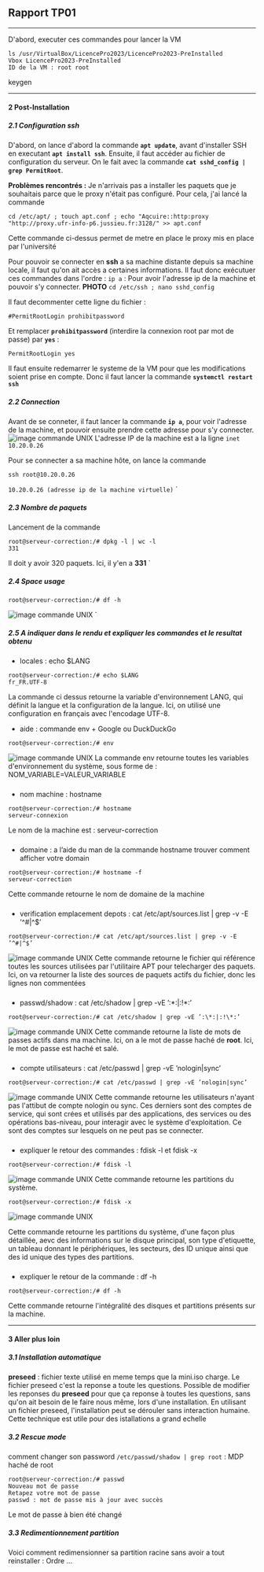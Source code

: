 ## Rapport TP01

___
D'abord, executer ces commandes pour lancer la VM
```shell
ls /usr/VirtualBox/LicencePro2023/LicencePro2023-PreInstalled
Vbox LicencePro2023-PreInstalled
ID de la VM : root root
```
keygen

---
#### 2 Post-Installation
##### 2.1 Configuration ssh

D'abord, on lance d'abord la commande **`apt update`**, avant d'installer SSH en executant **`apt install ssh`**. Ensuite, il faut accéder au fichier de configuration du serveur. On le fait avec la commande **`cat sshd_config | grep PermitRoot`**. 

**Problèmes rencontrés :** 
Je n'arrivais pas a installer les paquets que je souhaitais parce que le proxy n'était pas configuré. Pour cela, j'ai lancé la commande 
```shell
cd /etc/apt/ ; touch apt.conf ; echo "Aqcuire::http:proxy "http://proxy.ufr-info-p6.jussieu.fr:3128/" >> apt.conf
```  
Cette commande ci-dessus permet de metre en place le proxy mis en place par l'université

Pour pouvoir se connecter en **ssh** a sa machine distante depuis sa machine locale, il faut qu'on ait accès a certaines informations. Il faut donc exécutuer ces commandes dans l'ordre : `ip a` : Pour avoir l'adresse ip de la machine et pouvoir s'y connecter. 
**PHOTO**
`cd /etc/ssh ; nano sshd_config`

Il faut decommenter cette ligne du fichier : 
``` shell
#PermitRootLogin prohibitpassword 
```
Et remplacer **`prohibitpassword`** (interdire la connexion root par mot de passe) par **`yes`** : 
``` shell
PermitRootLogin yes 
```
Il faut ensuite redemarrer le systeme de la VM pour que les modifications soient prise en compte. Donc il faut lancer la commande **`systemctl restart ssh`**

##### 2.2 Connection
Avant de se conneter, il faut lancer la commande **`ip a`**, pour voir l'adresse de la machine, et pouvoir ensuite prendre cette adresse pour s'y connecter.
![image commande UNIX](https://iassadki.github.io/rapport/images/ipa.jpg)
L'adresse IP de la machine est a la ligne `inet 10.20.0.26`

Pour se connecter a sa machine hôte, on lance la commande 
```shell
ssh root@10.20.0.26 
```
`10.20.0.26 (adresse ip de la machine virtuelle)`
`

##### 2.3 Nombre de paquets
Lancement de la commande 
```shell
root@serveur-correction:/# dpkg -l | wc -l
331
```
Il doit y avoir 320 paquets. Ici, il y'en a **331**
`

##### 2.4 Space usage
```shell
root@serveur-correction:/# df -h
```
![image commande UNIX](https://iassadki.github.io/rapport/images/df-h.jpg)
`

##### 2.5 A indiquer dans le rendu et expliquer les commandes et le resultat obtenu

- locales : echo $LANG 
``` shell 
root@serveur-correction:/# echo $LANG
fr_FR.UTF-8
```
La commande ci dessus retourne la variable d'environnement LANG, qui définit la langue et la configuration de la langue. Ici, on utilisé une configuration en français avec l'encodage UTF-8.
- aide : commande env + Google ou DuckDuckGo
``` shell 
root@serveur-correction:/# env 
```
![image commande UNIX](https://iassadki.github.io/rapport/images/env.jpg)
La commande env retourne toutes les variables d'environnement du système, sous forme de  :
NOM_VARIABLE=VALEUR_VARIABLE

###
- nom machine : hostname
``` shell 
root@serveur-correction:/# hostname
serveur-connexion
```
Le nom de la machine est : serveur-correction

###
- domaine : a l’aide du man de la commande hostname trouver comment afficher votre domain
``` shell 
root@serveur-correction:/# hostname -f
serveur-correction
```
Cette commande retourne le nom de domaine de la machine

###
- verification emplacement depots : cat /etc/apt/sources.list | grep 
-v -E ’^#|^$’
``` shell 
root@serveur-correction:/# cat /etc/apt/sources.list | grep -v -E ’^#|^$’
```
![image commande UNIX](https://iassadki.github.io/rapport/images/sourceslist.png)
Cette commande retourne le fichier qui référence toutes les sources utilisées par l'utilitaire APT pour telecharger des paquets. Ici, on va retourner la liste des sources de paquets actifs du fichier, donc les lignes non commentées


###
- passwd/shadow : cat /etc/shadow | grep -vE ’:\*:|:!\*:’
``` shell 
root@serveur-correction:/# cat /etc/shadow | grep -vE ’:\*:|:!\*:’
```
![image commande UNIX](https://iassadki.github.io/rapport/images/etc.shadow.png)
Cette commande retourne la liste de mots de passes actifs dans ma machine. Ici, on a le mot de passe haché de **root**. Ici, le mot de passe est haché et salé.


###
- compte utilisateurs : cat /etc/passwd | grep -vE ’nologin|sync’ 
``` shell 
root@serveur-correction:/# cat /etc/passwd | grep -vE ’nologin|sync’
```
![image commande UNIX](https://iassadki.github.io/rapport/images/etc.passwd.jpg)
Cette commande retourne les utilisateurs n'ayant pas l'attibut de compte nologin ou sync. Ces derniers sont des comptes de service, qui sont crées et utilisés par des applications, des services ou des opérations bas-niveau, pour interagir avec le système d'exploitation. Ce sont des comptes sur lesquels on ne peut pas se connecter.  

###
- expliquer le retour des commandes : fdisk -l et fdisk -x
``` shell 
root@serveur-correction:/# fdisk -l 
```
![image commande UNIX](https://iassadki.github.io/rapport/images/fdisk-ll.jpg)
Cette commande retourne les partitions du système.

``` shell
root@serveur-correction:/# fdisk -x
```
![image commande UNIX](https://iassadki.github.io/rapport/images/fdisk-x.jpg)

Cette commande retourne les partitions du système, d'une façon plus détaillée, aevc des informations sur le disque principal, son type d'etiquette,  un tableau donnant le périphériques, les secteurs, des ID unique ainsi que des id unique des types des partitions. 

###
- expliquer le retour de la commande : df -h
``` shell 
root@serveur-correction:/# df -h
```
Cette commande retourne l'intégralité des disques et partitions présents sur la machine.  


---

#### 3 Aller plus loin
##### 3.1 Installation automatique
**preseed** :  fichier texte utilisé en meme temps que la mini.iso charge. Le fichier preseed c'est la reponse a toute les questions. Possible de modifier les reponses du **preseed** pour que ça reponse à toutes les questions, sans qu'on ait besoin de le faire nous même, lors d'une installation. 
En utilisant un fichier preseed, l'installation peut se dérouler sans interaction humaine. Cette technique est utile pour des istallations a grand echelle

##### 3.2 Rescue mode
comment changer son password
``/etc/passwd/shadow | grep root`` : MDP haché de root

```shell
root@serveur-correction:/# passwd
Nouveau mot de passe
Retapez votre mot de passe
passwd : mot de passe mis à jour avec succès
```
Le mot de passe à bien été changé


##### 3.3 Redimentionnement partition
Voici comment redimensionner sa partition racine sans avoir a tout reinstaller : 
Ordre 
...



